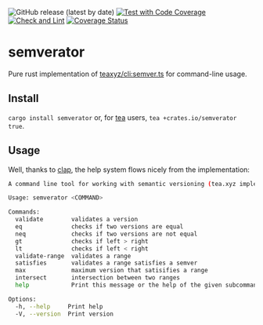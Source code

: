 ![GitHub release (latest by date)](https://img.shields.io/github/v/release/jhheider/semverator)
[![Test with Code Coverage](https://github.com/jhheider/semverator/actions/workflows/test.yml/badge.svg)](https://github.com/jhheider/semverator/actions/workflows/test.yml)
[![Check and Lint](https://github.com/jhheider/semverator/actions/workflows/check-and-lint.yaml/badge.svg)](https://github.com/jhheider/semverator/actions/workflows/check-and-lint.yaml)
[![Coverage Status](https://coveralls.io/repos/github/jhheider/semverator/badge.svg?branch=main)](https://coveralls.io/github/jhheider/semverator?branch=main)

# semverator

Pure rust implementation of [teaxyz/cli:semver.ts](https://github.com/teaxyz/cli/blob/main/src/utils/semver.ts)
for command-line usage.

## Install

`cargo install semverator` or, for [tea](https://tea.xyz) users,
`tea +crates.io/semverator true`.

## Usage

Well, thanks to [clap](https://github.com/clap-rs/clap), the help system flows
nicely from the implementation:

```sh
A command line tool for working with semantic versioning (tea.xyz implementation)

Usage: semverator <COMMAND>

Commands:
  validate        validates a version
  eq              checks if two versions are equal
  neq             checks if two versions are not equal
  gt              checks if left > right
  lt              checks if left < right
  validate-range  validates a range
  satisfies       validates a range satisfies a semver
  max             maximum version that satisifies a range
  intersect       intersection between two ranges
  help            Print this message or the help of the given subcommand(s)

Options:
  -h, --help     Print help
  -V, --version  Print version
  ```
